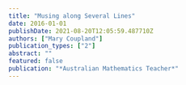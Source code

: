 ```yaml
---
title: "Musing along Several Lines"
date: 2016-01-01
publishDate: 2021-08-20T12:05:59.487710Z
authors: ["Mary Coupland"]
publication_types: ["2"]
abstract: ""
featured: false
publication: "*Australian Mathematics Teacher*"
---
```



